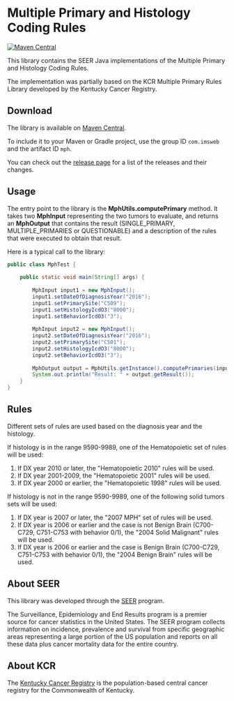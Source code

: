 # Multiple Primary and Histology Coding Rules

[![Maven Central](https://maven-badges.herokuapp.com/maven-central/com.imsweb/algorithms/badge.svg)](https://maven-badges.herokuapp.com/maven-central/com.imsweb/mph)

This library contains the SEER Java implementations of the Multiple Primary and Histology Coding Rules.

The implementation was partially based on the KCR Multiple Primary Rules Library developed by the Kentucky Cancer Registry.

## Download

The library is available on [Maven Central](http://search.maven.org/#search%7Cga%7C1%7Cg%3A%22com.imsweb%22%20AND%20a%3A%mph%22).

To include it to your Maven or Gradle project, use the group ID `com.imsweb` and the artifact ID `mph`.

You can check out the [release page](https://github.com/imsweb/mph/releases) for a list of the releases and their changes.

## Usage

The entry point to the library is the **MphUtils.computePrimary** method. It takes two **MphInput** representing the two tumors to evaluate, and returns an **MphOutput** that contains 
the result (SINGLE_PRIMARY, MULTIPLE_PRIMARIES or QUESTIONABLE) and a description of the rules that were executed to obtain that result.

Here is a typical call to the library:

```java
public class MphTest {
    
    public static void main(String[] args) {
        
        MphInput input1 = new MphInput();
        input1.setDateOfDiagnosisYear("2016");
        input1.setPrimarySite("C509");
        input1.setHistologyIcdO3("8000");
        input1.setBehaviorIcdO3("3");
        
        MphInput input2 = new MphInput();
        input2.setDateOfDiagnosisYear("2016");
        input2.setPrimarySite("C501");
        input2.setHistologyIcdO3("8000");
        input2.setBehaviorIcdO3("3");
        
        MphOutput output = MphUtils.getInstance().computePrimaries(input1, input2);
        System.out.println("Result: " + output.getResult());
    }
}
```

## Rules

Different sets of rules are used based on the diagnosis year and the histology.

If histology is in the range 9590-9989, one of the Hematopoietic set of rules will be used:

1. If DX year 2010 or later, the "Hematopoietic 2010" rules will be used.
2. If DX year 2001-2009, the "Hematopoietic 2001" rules will be used.
3. If DX year 2000 or earlier, the "Hematopoietic 1998" rules will be used.

If histology is not in the range 9590-9989, one of the following solid tumors sets will be used:

1. If DX year is 2007 or later, the "2007 MPH" set of rules will be used.
2. If DX year is 2006 or earlier and the case is not Benign Brain (C700-C729, C751-C753 with behavior 0/1), the "2004 Solid Malignant" rules will be used.
3. If DX year is 2006 or earlier and the case is Benign Brain (C700-C729, C751-C753 with behavior 0/1), the "2004 Benign Brain" rules will be used.

## About SEER

This library was developed through the [SEER](http://seer.cancer.gov/) program.

The Surveillance, Epidemiology and End Results program is a premier source for cancer statistics in the United States.
The SEER program collects information on incidence, prevalence and survival from specific geographic areas representing
a large portion of the US population and reports on all these data plus cancer mortality data for the entire country.

## About KCR

The [Kentucky Cancer Registry](https://www.kcr.uky.edu/) is the population-based central cancer registry for the Commonwealth of Kentucky.
